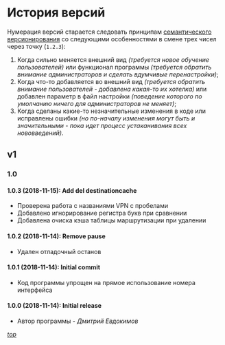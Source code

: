 ﻿# История версий

Нумерация версий старается следовать принципам 
[семантического версионирования](http://semver.org/lang/ru/) со следующими 
особенностями в смене трех чисел через точку (`1.2.3`):
1. Когда сильно меняется внешний вид *(требуется новое обучение 
пользователей)* или функционал программы *(требуется обратить внимание 
администраторов и сделать вдумчивые перенастройки)*;
2. Когда что-то добавляется во внешний вид *(требуется обратить внимание 
пользователей - добавлена какая-то их хотелка)* или добавлен параметр в файл 
настройки *(поведение которого по умолчанию ничего для администраторов не 
меняет)*;
3. Когда сделаны какие-то незначительные изменения в коде или исправлены 
ошибки *(но по-началу изменения могут быть и значительными - пока идет 
процесс устаканивания всех нововведений)*.

## v1
### 1.0

#### 1.0.3 (2018-11-15): Add del destinationcache
- Проверена работа с названиями VPN с пробелами
- Добавлено игнорирование регистра букв при сравнении
- Добавлена очиска кэша таблицы маршрутизации при удалении
#### 1.0.2 (2018-11-14): Remove pause
- Удален отладочный останов
#### 1.0.1 (2018-11-14): Initial commit
- Код программы упрощен на прямое использование номера интерфейса
#### 1.0.0 (2018-11-14): Initial release
- Автор программы - *Дмитрий Евдокимов*

*[top](#top)*

